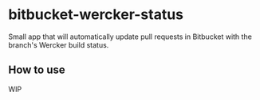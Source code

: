 # bitbucket-wercker-status

Small app that will automatically update pull requests in Bitbucket with the branch's Wercker build status.

## How to use

WIP

